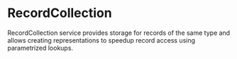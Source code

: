 # RecordCollection

RecordCollection service provides storage for records of the same type and allows creating representations to speedup
record access using parametrized lookups.
